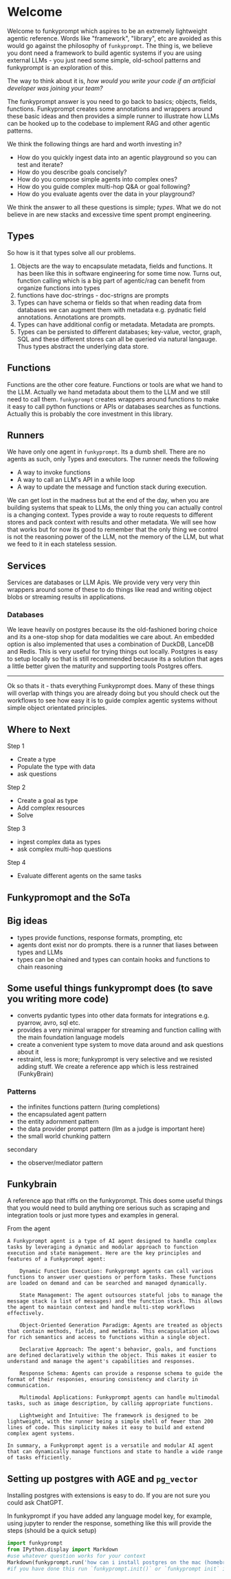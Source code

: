# Welcome

Welcome to funkyprompt which aspires to be an extremely lightweight agentic reference. Words like "framework", "library", etc are avoided as this would go against the philosophy of `funkyprompt`. The thing is, we believe you dont need a framework to build agentic systems if you are using external LLMs - you just need some simple, old-school patterns and funkyprompt is an exploration of this. 

The way to think about it is, _how would you write your code if an artificial developer was joining your team?_ 

The funkyprompt answer is you need to go back to basics; objects, fields, functions. 
Funkyprompt creates some annotations and wrappers around these basic ideas and then provides a simple runner to illustrate how LLMs can be hooked up to the codebase to implement RAG and other agentic patterns. 

We think the following things are hard and worth investing in?
- How do you quickly ingest data into an agentic playground so you can test and iterate?
- How do you describe goals concisely?
- How do you compose simple agents into complex ones?
- How do you guide complex multi-hop Q&A or goal following?
- How do you evaluate agents over the data in your playground?

We think the answer to all these questions is simple; _types_. What we do not believe in are new stacks and excessive time spent prompt engineering.

## Types

So how is it that types solve all our problems. 

1. Objects are the way to encapsulate metadata, fields and functions. It has been like this in software engineering for some time now. Turns out, function calling which is a big part of agentic/rag can benefit from organize functions into types
2. functions have doc-strings - doc-strigns are prompts
3. Types can have schema or fields so that when reading data from databases we can augment them with metadata e.g. pydnatic field annotations. Annotations are prompts.
4. Types can have additional config or metadata. Metadata are prompts.
5. Types can be persisted to different databases; key-value, vector, graph, SQL and these different stores can all be queried via natural langauge. Thus types abstract the underlying data store.

## Functions
    
Functions are the other core feature. Functions or tools are what we hand to the LLM. Actually we hand metadata about them to the LLM and we still need to call them. `funkyprompt` creates wrappers around functions to make it easy to call python functions or APIs or databases searches as functions. Actually this is probably the core investment in this library.  

## Runners

We have only one agent in `funkyprompt`. Its a dumb shell. There are no agents as such, only Types and executors. The runner needs the following
- A way to invoke functions
- A way to call an LLM's API in a while loop
- A way to update the message and function stack during execution. 

We can get lost in the madness but at the end of the day, when you are building systems that speak to LLMs, the only thing you can actually control is a changing context. Types provide a way to route requests to different stores and pack context with results and other metadata. We will see how that works but for now its good to remember that the only thing we control is not the reasoning power of the LLM, not the memory of the LLM, but what we feed to it in each stateless session.


## Services

Services are databases or LLM Apis. We provide very very very thin wrappers around some of these to do things like read and writing object blobs or streaming results in applications.

### Databases

We leave heavily on postgres because its the old-fashioned boring choice and its a one-stop shop for data modalities we care about.
An embedded option is also implemented that uses a combination of DuckDB, LanceDB and Redis. This is very useful for trying things out locally. Postgres is easy to setup locally so that is still recommended because its a solution that ages a little better given the maturity and supporting tools Postgres offers.

----------

Ok so thats it - thats everything Funkyprompt does. Many of these things will overlap with things you are already doing but you should check out the workflows to see how easy it is to guide complex agentic systems without simple object orientated principles. 


## Where to Next

Step 1 
- Create a type 
- Populate the type with data
- ask questions

Step 2
- Create a goal as type
- Add complex resources
- Solve

Step 3
- ingest complex data as types
- ask complex multi-hop questions

Step 4
- Evaluate different agents on the same tasks


## Funkypromopt and the SoTa 

## Big ideas
- types provide functions, response formats, prompting, etc
- agents dont exist nor do prompts. there is a runner that liases between types and LLMs
- types can be chained and types can contain hooks and functions to chain reasoning

## Some useful things funkyprompt does (to save you writing more code)

- converts pydantic types into other data formats for integrations e.g. pyarrow, avro, sql etc. 
- provides a very minimal wrapper for streaming and function calling with the main foundation language models
- create a convenient type system to move data around and ask questions about it
- restraint, less is more; funkyprompt is very selective and we resisted adding stuff. We create a reference app which is less restrained (FunkyBrain)

### Patterns

- the infinites functions pattern (turing completions)
- the encapsulated agent pattern
- the entity adornment pattern
- the data provider prompt pattern (llm as a judge is important here)
- the small world chunking pattern

secondary
- the observer/mediator pattern

## Funkybrain
A reference app that riffs on the funkyprompt. This does some useful things that you would need to build anything ore serious such as scraping and integration tools or just more types and examples in general.


From the agent

``` 
A Funkyprompt agent is a type of AI agent designed to handle complex tasks by leveraging a dynamic and modular approach to function execution and state management. Here are the key principles and features of a Funkyprompt agent:

    Dynamic Function Execution: Funkyprompt agents can call various functions to answer user questions or perform tasks. These functions are loaded on demand and can be searched and managed dynamically.

    State Management: The agent outsources stateful jobs to manage the message stack (a list of messages) and the function stack. This allows the agent to maintain context and handle multi-step workflows effectively.

    Object-Oriented Generation Paradigm: Agents are treated as objects that contain methods, fields, and metadata. This encapsulation allows for rich semantics and access to functions within a single object.

    Declarative Approach: The agent's behavior, goals, and functions are defined declaratively within the object. This makes it easier to understand and manage the agent's capabilities and responses.

    Response Schema: Agents can provide a response schema to guide the format of their responses, ensuring consistency and clarity in communication.

    Multimodal Applications: Funkyprompt agents can handle multimodal tasks, such as image description, by calling appropriate functions.

    Lightweight and Intuitive: The framework is designed to be lightweight, with the runner being a simple shell of fewer than 200 lines of code. This simplicity makes it easy to build and extend complex agent systems.

In summary, a Funkyprompt agent is a versatile and modular AI agent that can dynamically manage functions and state to handle a wide range of tasks efficiently.

```


## Setting up postgres with AGE and `pg_vector`
Installing postgres with extensions is easy to do. If you are not sure you could ask ChatGPT.

In funkyprompt if you have added any language model key, for example, using jupyter to render the response, something like this will provide the steps (should be a quick setup)

```python
import funkyprompt
from IPython.display import Markdown
#use whatever question works for your context
Markdown(funkyprompt.run('how can i install postgres on the mac (homebrew) along with AGE graph extension and pg_vector extension'))
#if you have done this run `funkyprompt.init()` or `funkyprompt init` in terminal
```


 